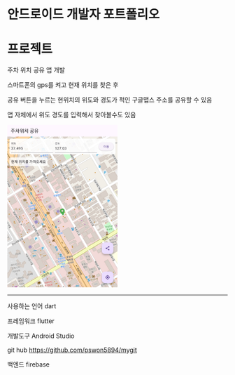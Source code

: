 # 안드로이드 개발자 포트폴리오

# 프로젝트

주차 위치 공유 앱 개발

스마트폰의 gps를 켜고 현재 위치를 찾은 후

공유 버튼을 누르는 현위치의 위도와 경도가 적인 구글맵스 주소를 공유할 수 있음

앱 자체에서 위도 경도를 입력해서 찾아볼수도 있음

<img src="https://github.com/pswon5894/mygit/blob/main/location_share_app/%EC%95%B1%20%EC%82%AC%EC%9A%A9%20%ED%99%94%EB%A9%B4.jpg" width="50%" height="50%"/>

---
사용하는 언어     dart

프레임워크        flutter

개발도구          Android Studio

git hub          https://github.com/pswon5894/mygit

백엔드           firebase
